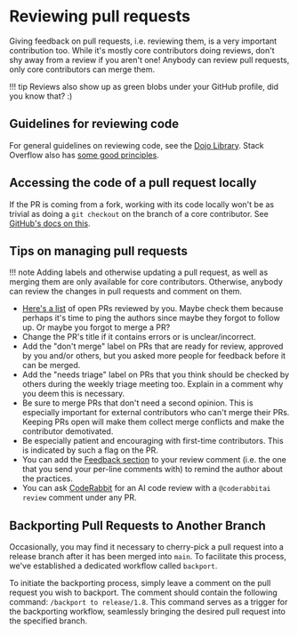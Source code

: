 # Reviewing pull requests

Giving feedback on pull requests, i.e. reviewing them, is a very important contribution too. While it's mostly core contributors doing reviews, don't shy away from a review if you aren't one! Anybody can review pull requests, only core contributors can merge them.

!!! tip
    Reviews also show up as green blobs under your GitHub profile, did you know that? :)

## Guidelines for reviewing code

For general guidelines on reviewing code, see the [Dojo Library](https://orcharddojo.net/orchard-resources/CoreLibrary/DevelopmentGuidelines/CodeReview). Stack Overflow also has [some good principles](https://stackoverflow.blog/2019/09/30/how-to-make-good-code-reviews-better/).

## Accessing the code of a pull request locally

If the PR is coming from a fork, working with its code locally won't be as trivial as doing a `git checkout` on the branch of a core contributor. See [GitHub's docs on this](https://docs.github.com/en/pull-requests/collaborating-with-pull-requests/reviewing-changes-in-pull-requests/checking-out-pull-requests-locally).

## Tips on managing pull requests

!!! note
    Adding labels and otherwise updating a pull request, as well as merging them are only available for core contributors. Otherwise, anybody can review the changes in pull requests and comment on them.

- [Here's a list](https://github.com/OrchardCMS/OrchardCore/pulls?q=is%3Apr+is%3Aopen+reviewed-by%3A%40me) of open PRs reviewed by you. Maybe check them because perhaps it's time to ping the authors since maybe they forgot to follow up. Or maybe you forgot to merge a PR?
- Change the PR's title if it contains errors or is unclear/incorrect.
- Add the "don't merge" label on PRs that are ready for review, approved by you and/or others, but you asked more people for feedback before it can be merged.
- Add the "needs triage" label on PRs that you think should be checked by others during the weekly triage meeting too. Explain in a comment why you deem this is necessary.
- Be sure to merge PRs that don't need a second opinion. This is especially important for external contributors who can't merge their PRs. Keeping PRs open will make them collect merge conflicts and make the contributor demotivated.
- Be especially patient and encouraging with first-time contributors. This is indicated by such a flag on the PR.
- You can add the [Feedback section](contributing-code.md) to your review comment (i.e. the one that you send your per-line comments with) to remind the author about the practices.
- You can ask [CodeRabbit](https://coderabbit.ai/) for an AI code review with a `@coderabbitai review` comment under any PR.

## Backporting Pull Requests to Another Branch

Occasionally, you may find it necessary to cherry-pick a pull request into a release branch after it has been merged into `main`. To facilitate this process, we've established a dedicated workflow called `backport`.

To initiate the backporting process, simply leave a comment on the pull request you wish to backport. The comment should contain the following command: `/backport to release/1.8`. This command serves as a trigger for the backporting workflow, seamlessly bringing the desired pull request into the specified branch.
